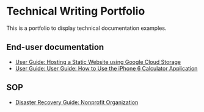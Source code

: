 # Technical Writing Portfolio 
This is a portfolio to display technical documentation examples. 
## End-user documentation
- [User Guide: Hosting a Static Website using Google Cloud Storage](https://github.com/yabass/TW-portfolio/wiki/User-Guide:-Hosting-a-Static-Website-using-Google-Cloud-Storage)
- [User Guide: User Guide: How to Use the iPhone 6 Calculator Application](https://github.com/yabass/TW-portfolio/wiki/User-Guide:-How-to-Use-the-iPhone-6-Calculator-Application)
## SOP
- [Disaster Recovery Guide: Nonprofit Organization](https://drive.google.com/file/d/1UqKMO0YJZ7NOofbKKAqpepeMOOj_wB9p/view?usp=sharing)
